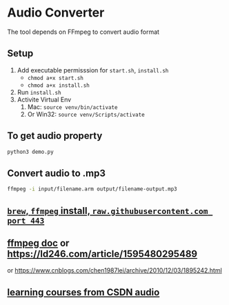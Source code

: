 # Audio Converter

The tool depends on FFmpeg to convert audio format

## Setup

1. Add executable permisssion for `start.sh`, `install.sh`
   - `chmod a+x start.sh`
   - `chmod a+x install.sh`
1. Run `install.sh`
1. Activite Virtual Env
   1. Mac: `source venv/bin/activate`
   1. Or Win32: `source venv/Scripts/activate`

## To get audio property

```bash
python3 demo.py
```

## Convert audio to .mp3

```bash
ffmpeg -i input/filename.arm output/filename-output.mp3
```

## [`brew`, `ffmpeg` install, `raw.githubusercontent.com port 443`](https://github.com/Jaylee89/installation-issues/blob/master/python.project.md)

## [ffmpeg doc](http://ffmpeg.org/ffmpeg.html) or https://ld246.com/article/1595480295489

or https://www.cnblogs.com/chen1987lei/archive/2010/12/03/1895242.html

## [learning courses from CSDN audio](https://edu.csdn.net/course/detail/2314)